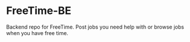 # FreeTime-BE
Backend repo for FreeTime. Post jobs you need help with or browse jobs when you have free time.
